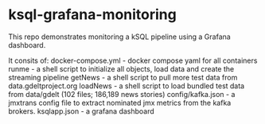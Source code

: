 # ksql-grafana-monitoring

This repo demonstrates monitoring a kSQL pipeline using a Grafana dashboard.

It consits of:
docker-compose.yml - docker compose yaml for all containers
             runme - a shell script to initialize all objects, load data and create the streaming pipeline
           getNews - a shell script to pull more test data from data.gdeltproject.org
          loadNews - a shell script to load bundled test data from data/gdelt (102 files; 186,189 news stories)
 config/kafka.json - a jmxtrans config file to extract nominated jmx metrics from the kafka brokers.
      ksqlapp.json - a grafana dashboard
      
      
			
 
